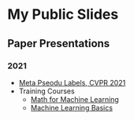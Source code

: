 # My Public Slides

## Paper Presentations

### 2021

- [Meta Pseodu Labels, CVPR 2021](https://aquastripe.github.io/slides/2021/meta-pseudo-labels/)
- Training Courses
    - [Math for Machine Learning](https://aquastripe.github.io/slides/2021/training-courses-math/)
    - [Machine Learning Basics](https://aquastripe.github.io/slides/2021/training-courses-machine-learning/)
